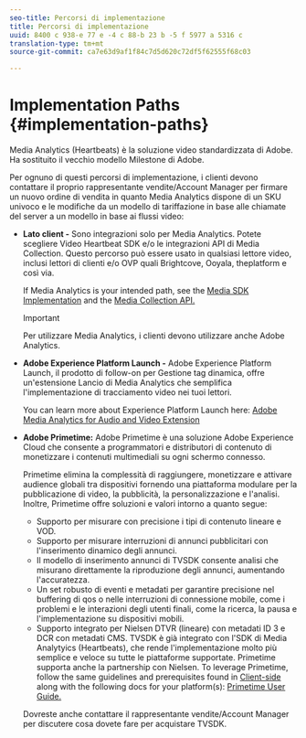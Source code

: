 ```yaml
---
seo-title: Percorsi di implementazione
title: Percorsi di implementazione
uuid: 8400 c 938-e 77 e -4 c 88-b 23 b -5 f 5977 a 5316 c
translation-type: tm+mt
source-git-commit: ca7e63d9af1f84c7d5d620c72df5f62555f68c03

---
```



# Implementation Paths {#implementation-paths}

Media Analytics (Heartbeats) è la soluzione video standardizzata di Adobe. Ha sostituito il vecchio modello Milestone di Adobe.

Per ognuno di questi percorsi di implementazione, i clienti devono contattare il proprio rappresentante vendite/Account Manager per firmare un nuovo ordine di vendita in quanto Media Analytics dispone di un SKU univoco e le modifiche da un modello di tariffazione in base alle chiamate del server a un modello in base ai flussi video:

* **Lato client -** Sono integrazioni solo per Media Analytics. Potete scegliere Video Heartbeat SDK e/o le integrazioni API di Media Collection. Questo percorso può essere usato in qualsiasi lettore video, inclusi lettori di clienti e/o OVP quali Brightcove, Ooyala, theplatform e così via.

   If Media Analytics is your intended path, see the [Media SDK Implementation](../../sdk-implement/setup/setup-overview.md) and the [Media Collection API.](../../media-collection-api/mc-api-overview.md)

   >[!IMPORTANT]
   >
   >Per utilizzare Media Analytics, i clienti devono utilizzare anche Adobe Analytics.

* **Adobe Experience Platform Launch -** Adobe Experience Platform Launch, il prodotto di follow-on per Gestione tag dinamica, offre un'estensione Lancio di Media Analytics che semplifica l'implementazione di tracciamento video nei tuoi lettori.

   You can learn more about Experience Platform Launch here: [Adobe Media Analytics for Audio and Video Extension](https://docs.adobelaunch.com/extension-reference/web/adobe-media-analytics-for-audio-and-video-extension)
* **Adobe Primetime:** Adobe Primetime è una soluzione Adobe Experience Cloud che consente a programmatori e distributori di contenuto di monetizzare i contenuti multimediali su ogni schermo connesso.

   Primetime elimina la complessità di raggiungere, monetizzare e attivare audience globali tra dispositivi fornendo una piattaforma modulare per la pubblicazione di video, la pubblicità, la personalizzazione e l'analisi. Inoltre, Primetime offre soluzioni e valori intorno a quanto segue:

   * Supporto per misurare con precisione i tipi di contenuto lineare e VOD.
   * Supporto per misurare interruzioni di annunci pubblicitari con l'inserimento dinamico degli annunci.
   * Il modello di inserimento annunci di TVSDK consente analisi che misurano direttamente la riproduzione degli annunci, aumentando l'accuratezza.
   * Un set robusto di eventi e metadati per garantire precisione nel buffering di qos o nelle interruzioni di connessione mobile, come i problemi e le interazioni degli utenti finali, come la ricerca, la pausa e l'implementazione su dispositivi mobili.
   * Supporto integrato per Nielsen DTVR (lineare) con metadati ID 3 e DCR con metadati CMS.
   TVSDK è già integrato con l'SDK di Media Analytyics (Heartbeats), che rende l'implementazione molto più semplice e veloce su tutte le piattaforme supportate. Primetime supporta anche la partnership con Nielsen. To leverage Primetime, follow the same guidelines and prerequisites found in [Client-side](../../intro-to-ava/implementation-paths/client-side-path.md) along with the following docs for your platform(s): [Primetime User Guide.](https://helpx.adobe.com/primetime/user-guide.html)

   Dovreste anche contattare il rappresentante vendite/Account Manager per discutere cosa dovete fare per acquistare TVSDK.
